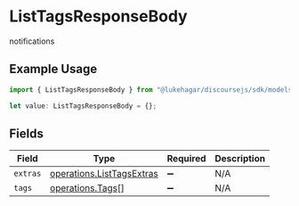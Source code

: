 # ListTagsResponseBody

notifications

## Example Usage

```typescript
import { ListTagsResponseBody } from "@lukehagar/discoursejs/sdk/models/operations";

let value: ListTagsResponseBody = {};
```

## Fields

| Field                                                                         | Type                                                                          | Required                                                                      | Description                                                                   |
| ----------------------------------------------------------------------------- | ----------------------------------------------------------------------------- | ----------------------------------------------------------------------------- | ----------------------------------------------------------------------------- |
| `extras`                                                                      | [operations.ListTagsExtras](../../../sdk/models/operations/listtagsextras.md) | :heavy_minus_sign:                                                            | N/A                                                                           |
| `tags`                                                                        | [operations.Tags](../../../sdk/models/operations/tags.md)[]                   | :heavy_minus_sign:                                                            | N/A                                                                           |